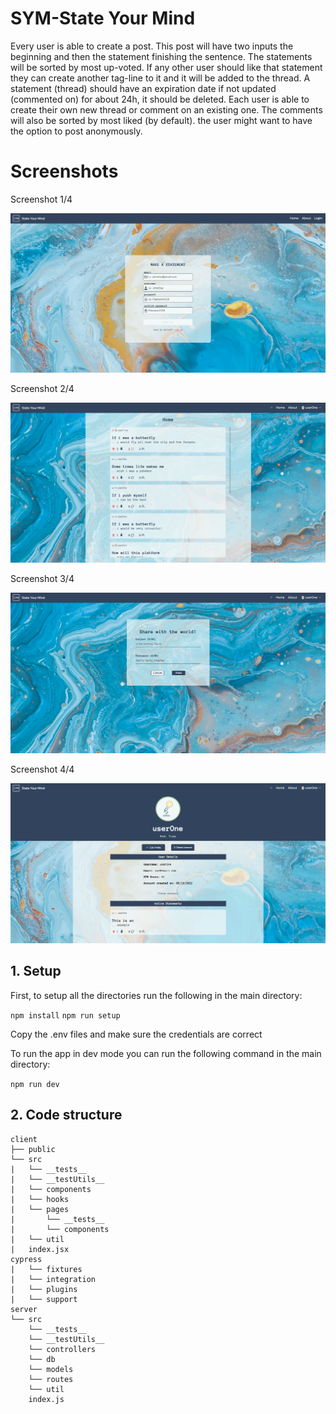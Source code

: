 # SYM-State Your Mind

Every user is able to create a post. This post will have two inputs the beginning and then the statement finishing the sentence. The statements will be sorted by most up-voted. If any other user should like that statement they can create another tag-line to it and it will be added to the thread. A statement (thread) should have an expiration date if not updated (commented on) for about 24h, it should be deleted. Each user is able to create their own new thread or comment on an existing one. The comments will also be sorted by most liked (by default). the user might want to have the option to post anonymously.

<!-- Check out a deployed version below.
[Deployed version](https://c36-project.herokuapp.com/dashboard) -->

# Screenshots

<div>
    <p>Screenshot 1/4</p>
    <img src="https://github.com/EdwardAbboud/SYM-react-app/blob/main/client/src/assets/Screenshots/SS1.png"/>
    <p>Screenshot 2/4</p>
    <img src="https://github.com/EdwardAbboud/SYM-react-app/blob/main/client/src/assets/Screenshots/SS2.png"/>
    <p>Screenshot 3/4</p>
    <img src="https://github.com/EdwardAbboud/SYM-react-app/blob/main/client/src/assets/Screenshots/SS3.png"/>
    <p>Screenshot 4/4</p>
    <img src="https://github.com/EdwardAbboud/SYM-react-app/blob/main/client/src/assets/Screenshots/SS4.png" />
</div>

## 1. Setup

First, to setup all the directories run the following in the main directory:

`npm install`
`npm run setup`

Copy the .env files and make sure the credentials are correct

To run the app in dev mode you can run the following command in the main directory:

`npm run dev`

## 2. Code structure

```
client
├── public
└── src
|   └── __tests__
|   └── __testUtils__
|   └── components
|   └── hooks
|   └── pages
|       └── __tests__
|       └── components
|   └── util
|   index.jsx
cypress
|   └── fixtures
|   └── integration
|   └── plugins
|   └── support
server
└── src
    └── __tests__
    └── __testUtils__
    └── controllers
    └── db
    └── models
    └── routes
    └── util
    index.js
```

